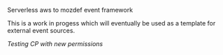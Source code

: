 Serverless aws to mozdef event framework

This is a work in progess which will eventually be used as a template for external event sources.

_Testing CP with new permissions_
